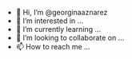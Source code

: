 - 👋 Hi, I’m @georginaaznarez
- 👀 I’m interested in ...
- 🌱 I’m currently learning ...
- 💞️ I’m looking to collaborate on ...
- 📫 How to reach me ...

<!---
georginaaznarez/georginaaznarez is a ✨ special ✨ repository because its `README.md` (this file) appears on your GitHub profile.
You can click the Preview link to take a look at your changes.
--->
